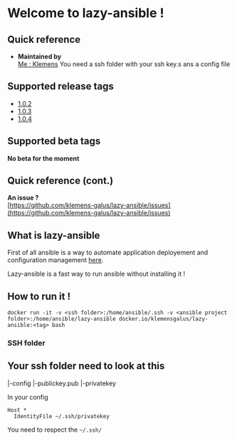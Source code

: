 # Welcome to lazy-ansible !

## Quick reference

-   **Maintained by**  
    [Me : Klemens](https://gitlab.com/Klemens_Galus)
You need a ssh folder with your ssh key.s ans a config file 

## Supported release tags  
- [1.0.2](https://github.com/klemens-galus/lazy-ansible/tree/1.0.2)
- [1.0.3](https://github.com/klemens-galus/lazy-ansible/tree/1.0.3)
- [1.0.4](https://github.com/klemens-galus/lazy-ansible/tree/1.0.4)

## Supported beta tags
**No beta for the moment**  

## Quick reference (cont.)

**An issue ?**  
[https://github.com/klemens-galus/lazy-ansible/issues](https://github.com/klemens-galus/lazy-ansible/issues)

## What is lazy-ansible
First of all ansible is a way to automate application deployement and configuration management [here](https://www.ansible.com/).

Lazy-ansible is a fast way to run ansible without installing it !

## How to run it !

```
docker run -it -v <ssh folder>:/home/ansible/.ssh -v <ansible project folder>:/home/ansible/lazy-ansible docker.io/klemensgalus/lazy-ansible:<tag> bash
```

### SSH folder
Your ssh folder need to look at this 
--
  |-config
  |-publickey.pub
  |-privatekey

In your config 
```
Host *
  IdentityFile ~/.ssh/privatekey
```

You need to respect the `~/.ssh/`